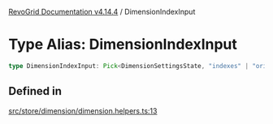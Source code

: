 [RevoGrid Documentation v4.14.4](README.md) / DimensionIndexInput

# Type Alias: DimensionIndexInput

```ts
type DimensionIndexInput: Pick<DimensionSettingsState, "indexes" | "originItemSize" | "indexToItem">;
```

## Defined in

[src/store/dimension/dimension.helpers.ts:13](https://github.com/revolist/revogrid/blob/a32d3a869ff2d770043cd2738815e885c8f5d1a9/src/store/dimension/dimension.helpers.ts#L13)
